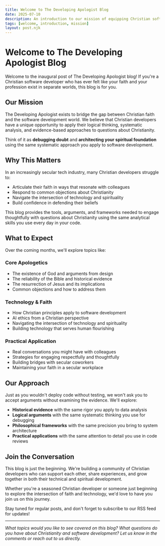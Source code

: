 ```yaml
---
title: Welcome to The Developing Apologist Blog
date: 2025-07-10
description: An introduction to our mission of equipping Christian software developers with apologetics tools and resources.
tags: [welcome, introduction, mission]
layout: post.njk
---
```


# Welcome to The Developing Apologist Blog

Welcome to the inaugural post of The Developing Apologist blog! If you're a Christian software developer who has ever felt like your faith and your profession exist in separate worlds, this blog is for you.

## Our Mission

The Developing Apologist exists to bridge the gap between Christian faith and the software development world. We believe that Christian developers have a unique opportunity to apply their logical thinking, systematic analysis, and evidence-based approaches to questions about Christianity.

Think of it as **debugging doubt** and **architecting your spiritual foundation** using the same systematic approach you apply to software development.

## Why This Matters

In an increasingly secular tech industry, many Christian developers struggle to:

- Articulate their faith in ways that resonate with colleagues
- Respond to common objections about Christianity
- Navigate the intersection of technology and spirituality
- Build confidence in defending their beliefs

This blog provides the tools, arguments, and frameworks needed to engage thoughtfully with questions about Christianity using the same analytical skills you use every day in your code.

## What to Expect

Over the coming months, we'll explore topics like:

### Core Apologetics
- The existence of God and arguments from design
- The reliability of the Bible and historical evidence
- The resurrection of Jesus and its implications
- Common objections and how to address them

### Technology & Faith
- How Christian principles apply to software development
- AI ethics from a Christian perspective
- Navigating the intersection of technology and spirituality
- Building technology that serves human flourishing

### Practical Application
- Real conversations you might have with colleagues
- Strategies for engaging respectfully and thoughtfully
- Building bridges with secular coworkers
- Maintaining your faith in a secular workplace

## Our Approach

Just as you wouldn't deploy code without testing, we won't ask you to accept arguments without examining the evidence. We'll explore:

- **Historical evidence** with the same rigor you apply to data analysis
- **Logical arguments** with the same systematic thinking you use for debugging
- **Philosophical frameworks** with the same precision you bring to system architecture
- **Practical applications** with the same attention to detail you use in code reviews

## Join the Conversation

This blog is just the beginning. We're building a community of Christian developers who can support each other, share experiences, and grow together in both their technical and spiritual development.

Whether you're a seasoned Christian developer or someone just beginning to explore the intersection of faith and technology, we'd love to have you join us on this journey.

Stay tuned for regular posts, and don't forget to subscribe to our RSS feed for updates!

---

*What topics would you like to see covered on this blog? What questions do you have about Christianity and software development? Let us know in the comments or reach out to us directly.* 